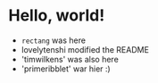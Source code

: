 Hello, world!
=============

*   `rectang` was here
*   lovelytenshi modified the README
*   'timwilkens' was also here
*   'primeribblet' war hier :)
